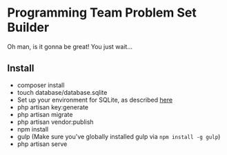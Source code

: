# Programming Team Problem Set Builder
Oh man, is it gonna be great! You just wait...

## Install
* composer install
* touch database/database.sqlite
* Set up your environment for SQLite, as described [here](https://laravel.com/docs/5.2/database#introduction)
* php artisan key:generate
* php artisan migrate
* php artisan vendor:publish
* npm install
* gulp (Make sure you've globally installed gulp via `npm install -g gulp`)
* php artisan serve
